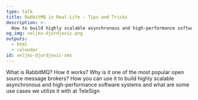 ```yaml
---
type: talk
title: RabbitMQ in Real Life – Tips and Tricks
description: >-
  How to build highly scalable asynchronous and high-performance software systems
og_img: veljko-djordjevic.png
outputs:
  - html
  - calendar
id: veljko-djordjevic-sms
---
```


What is RabbitMQ? How it works? Why is it one of the most popular open source message brokers? How you can use it to build highly scalable asynchronous and high-performance software systems and what are some use cases we utilize it with at TeleSign
